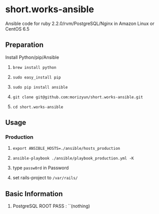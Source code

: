 short.works-ansible
====

Ansible code for ruby 2.2.0/rvm/PostgreSQL/Nginx in Amazon Linux or CentOS 6.5

## Preparation

Install Python/pip/Ansible

 1. `brew install python`

 2. `sudo easy_install pip`

 3. `sudo pip install ansible`

 4. `git clone git@github.com:morizyun/short.works-ansible.git`

 5. `cd short.works-ansible`

## Usage

### Production

 1. `export ANSIBLE_HOSTS=./ansible/hosts_production`

 2. `ansible-playbook ./ansible/playbook_production.yml -K`
 
 3. type `passw0rd` in Password
 
 3. set rails-project to `/var/rails/`

## Basic Information

1. PostgreSQL ROOT PASS : ``(nothing)
